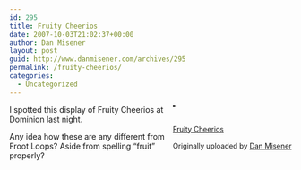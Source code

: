 ```yaml
---
id: 295
title: Fruity Cheerios
date: 2007-10-03T21:02:37+00:00
author: Dan Misener
layout: post
guid: http://www.danmisener.com/archives/295
permalink: /fruity-cheerios/
categories:
  - Uncategorized
---
```

<div style="float: right; margin-left: 10px; margin-bottom: 10px;">
  <a href="http://www.flickr.com/photos/danmisener/1479879825/" title="photo sharing"><img src="http://farm2.static.flickr.com/1064/1479879825_7eea05f5d6_m.jpg" alt="" style="border: solid 2px #000000;" /></a><br /> <br /> <span style="font-size: 0.9em; margin-top: 0px;"><br /> <a href="http://www.flickr.com/photos/danmisener/1479879825/">Fruity Cheerios</a><br /> <br /> Originally uploaded by <a href="http://www.flickr.com/people/danmisener/">Dan Misener</a><br /> </span>
</div>

I spotted this display of Fruity Cheerios at Dominion last night.

Any idea how these are any different from Froot Loops? Aside from spelling &#8220;fruit&#8221; properly?
  
<br clear="all" />